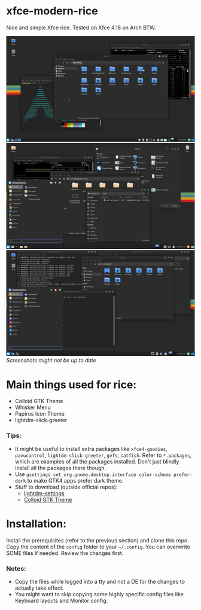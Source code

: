 # xfce-modern-rice
Nice and simple Xfce rice.
Tested on Xfce 4.18 on Arch BTW.

![Example Screenshot](https://github.com/HAMM3REXTREME/xfce-modern-rice/raw/master/screenshot-1.png)
![Another Screenshot](https://github.com/HAMM3REXTREME/xfce-modern-rice/raw/master/screenshot-2.png)
![Yet Another Screenshot](https://github.com/HAMM3REXTREME/xfce-modern-rice/raw/master/screenshot-3.png)
*Screenshots might not be up to date*

# Main things used for rice:
- Colloid GTK Theme
- Whisker Menu
- Papirus Icon Theme
- lightdm-slick-greeter

### Tips:
- It might be useful to install extra packages like `xfce4-goodies`, `pavucontrol`, `lightdm-slick-greeter`, `gvfs`, `catfish`. Refer to `*.packages`, which are examples of all the packages installed. Don't just blindly install all the packages there though.
- Use `gsettings set org.gnome.desktop.interface color-scheme prefer-dark` to make GTK4 apps prefer dark theme.
- Stuff to download (outside official repos):
    - [lightdm-settings](https://aur.archlinux.org/packages/lightdm-settings)
    - [Colloid GTK Theme](https://github.com/vinceliuice/Colloid-gtk-theme)

# Installation:
Install the prerequisites (refer to the previous section) and clone this repo.  
Copy the content of the `config` folder to your `~/.config`.
You can overwrite SOME files if needed. Review the changes first.  

### Notes:
- Copy the files while logged into a tty and not a DE for the changes to actually take effect.    
- You might want to skip copying some highly specific config files like Keyboard layouts and Monitor config.

